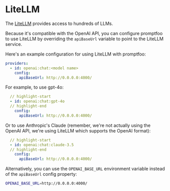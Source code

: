 # LiteLLM

The [LiteLLM](https://docs.litellm.com/docs) provides access to hundreds of LLMs.

Because it's compatible with the OpenAI API, you can configure promptfoo to use LiteLLM by overriding the `apiBaseUrl` variable to point to the LiteLLM service.

Here's an example configuration for using LiteLLM with promptfoo:

```yaml
providers:
  - id: openai:chat:<model name>
    config:
      apiBaseUrl: http://0.0.0.0:4000/
```

For example, to use gpt-4o:

```yaml
  // highlight-start
  - id: openai:chat:gpt-4o
  // highlight-end
    config:
      apiBaseUrl: http://0.0.0.0:4000/
```

Or to use Anthropic's Claude (remember, we're not actually using the OpenAI API, we're using LiteLLM which supports the OpenAI format):

```yaml
  // highlight-start
  - id: openai:chat:claude-3.5
  // highlight-end
    config:
      apiBaseUrl: http://0.0.0.0:4000/
```

Alternatively, you can use the `OPENAI_BASE_URL` environment variable instead of the `apiBaseUrl` config property:

```sh
OPENAI_BASE_URL=http://0.0.0.0:4000/
```
